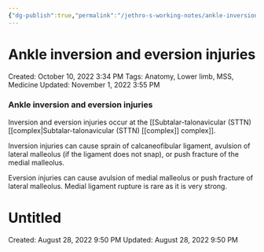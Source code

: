 ```yaml
---
{"dg-publish":true,"permalink":"/jethro-s-working-notes/ankle-inversion-and-eversion-injuries/","dgPassFrontmatter":true}
---
```



# Ankle inversion and eversion injuries

Created: October 10, 2022 3:34 PM
Tags: Anatomy, Lower limb, MSS, Medicine
Updated: November 1, 2022 3:55 PM

### Ankle inversion and eversion injuries

Inversion and eversion injuries occur at the [[Subtalar-talonavicular (STTN) [[complex\|Subtalar-talonavicular (STTN) [[complex]] complex]].

Inversion injuries can cause sprain of calcaneofibular ligament, avulsion of lateral malleolus (if the ligament does not snap), or push fracture of the medial malleolus.

Eversion injuries can cause avulsion of medial malleolus or push fracture of lateral malleolus. Medial ligament rupture is rare as it is very strong.


<div class="transclusion internal-embed is-loaded"><div class="markdown-embed">





# Untitled

Created: August 28, 2022 9:50 PM
Updated: August 28, 2022 9:50 PM

</div></div>
